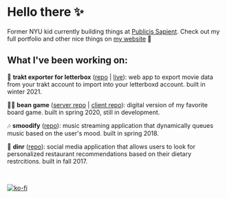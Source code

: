 # Hello there ✨
Former NYU kid currently building things at [Publicis Sapient](https://www.publicissapient.com/). Check out my full portfolio and other nice things on [my website](http://olinastath.com/) 🌱

## What I've been working on:
🎥 __trakt exporter for letterbox__ ([repo](https://github.com/olinastath/trakt-to-letterboxd-importer) | [live](https://trakt-exporter-for-letterboxd.herokuapp.com/)): web app to export movie data from your trakt account to import into your letterboxd account. built in winter 2021.

👩‍🌾 __bean game__ ([server repo](https://github.com/olinastath/bean-game-server) | [client repo](https://github.com/olinastath/bean-game-client)): digital version of my favorite board game. built in spring 2020, still in development.

🎶 __smoodify__ ([repo](https://github.com/olinastath/smoodify)): music streaming application that dynamically queues music based on the user's mood. built in spring 2018.

🌮 __dinr__ ([repo](https://github.com/olinastath/dinr)): social media application that allows users to look for personalized restaurant recommendations based on their dietary restrcitions. built in fall 2017.

<br />

[![ko-fi](https://www.ko-fi.com/img/githubbutton_sm.svg)](https://ko-fi.com/Y8Y225QO7) 
